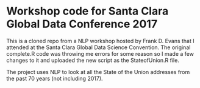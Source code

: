 # Workshop code for Santa Clara Global Data Conference 2017

This is a cloned repo from a NLP workshop hosted by Frank D. Evans that I attended at the Santa Clara Global Data Science Convention.
The original complete.R code was throwing me errors for some reason so I made a few changes to it and uploaded the new script as the 
StateofUnion.R file. 

The project uses NLP to look at all the State of the Union addresses from the past 70 years (not including 2017).
